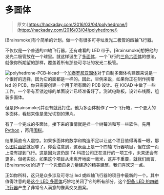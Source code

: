 # 多面体

> 原文:[https://hackaday.com/2016/03/04/polyhedrone/](https://hackaday.com/2016/03/04/polyhedrone/)

[Brainsmoke]有个简单的计划。做一个有很多可寻址发光二极管的四轴飞行器。

不仅仅是一个普通的四轴飞行器，还有难看的 LED 带子。[Brainsmoke]想把他的发光二极管放在一个球里。就这样诞生了[多面体](https://wiki.techinc.nl/index.php/Polyhedrone)，一个飞行的[三角六面体](https://en.wikipedia.org/wiki/Deltoidal_hexecontahedron)的想法，就像你所期望的那样，覆盖着所有那些可寻址的发光二极管。

![polyhedrone-PCB-kicad](../Images/1915b2eb8f783e471debf57a61b309c3.png)一个[加泰罗尼亚固体](https://en.wikipedia.org/wiki/Catalan_solid)对于自制多面体构建器来说是一个很好的选择，因为它的面都是一样的。因此，举例来说，如果你正在制作携带 led 的 PCB，你只需要创建一个用于所有面的 PCB 设计。在 KiCAD 中做了一些工作，一个带有互锁边缘的单面设计已经准备好了。测试电路板，设计布线图，组装多面体。

但是[Brainsmoke]并没有就此打住。他为多面体制作了一个飞行箱，一个更大的多面体，看起来像是激光切割的薄片。

有了一个完成的多面体，接下来的事情就是挂一个树莓派和写一些软件。先用 [Python](https://github.com/brainsmoke/dhxlamp) ，再用[围棋](https://github.com/brainsmoke/goled)。

结果简直令人震惊。如果多面体的数学和构造不足以让这个项目值得再看一眼，那么[图片画廊](https://wiki.techinc.nl/index.php/Polyhedrone#pictures_3)就足够了。你会注意到，这表面上是一个四轴飞行器项目，但在这一页上没有提到飞行。这是因为这仍是 T4 科技公司正在进行的一项工作，未来还会有更多。但老实说，如果这个项目从未离开地面一毫米，这并不重要，就我们而言,[Brainsmoke]创造了一个凭借自身力量建造的精美建筑，我们喜欢这一点。

正如你所料，这只是众多涉及可寻址 led 或四轴飞行器的项目中最新的一个。其中值得注意的是[这个 LED 多面体](http://hackaday.com/2015/11/23/the-ommatid-is-an-awesome-thing/)巧妙地关闭了它的所有部分，这个[配备 LED 的四轴飞行器](http://hackaday.com/2015/05/10/roswell-eat-your-heart-out/)产生了非常令人满意的像素交叉图案。